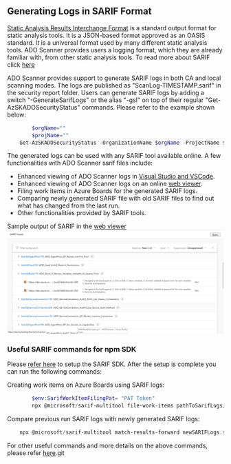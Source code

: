 ## Generating Logs in SARIF Format


[Static Analysis Results Interchange Format](https://sarifweb.azurewebsites.net/) is a standard output format for static analysis tools. It is a JSON-based format approved as an OASIS standard. It is a universal format used by many different static analysis tools. ADO Scanner provides users a logging format, which they are already familiar with, from other static analysis tools. To read more about SARIF click [here](https://github.com/microsoft/sarif-tutorials/tree/main/docs)

 ADO Scanner provides support to generate SARIF logs in both CA and local scanning modes. The logs are published as "ScanLog-TIMESTAMP.sarif" in the security report folder. Users can generate SARIF logs by adding a switch "-GenerateSarifLogs" or the alias "-gsl" on top of their regular "Get-AzSKADOSecurityStatus" commands. Please refer to the example shown below:

```PowerShell
        $orgName=""
        $projName=""
	Get-AzSKADOSecurityStatus -OrganizationName $orgName -ProjectName $projName -GenerateSarifLogs
```

The generated logs can be used with any SARIF tool available online. A few functionalities with ADO Scanner sarif files include:

- Enhanced viewing of ADO Scanner logs in [Visual Studio and VSCode](https://sarifweb.azurewebsites.net/#Viewers).
- Enhanced viewing of ADO Scanner logs on an online [web viewer](https://microsoft.github.io/sarif-web-component/).
- Filing work items in Azure Boards for the generated SARIF logs.
- Comparing newly generated SARIF file with old SARIF files to find out what has changed from the last run.
- Other functionalities provided by SARIF tools.

Sample output of SARIF in the [web viewer](https://microsoft.github.io/sarif-web-component/)
<kbd>
![SarifLogs_WebView](../Images/SarifWebViewer.PNG)  
</kbd>

###  Useful SARIF commands for npm SDK

Please [refer here](https://github.com/microsoft/sarif-sdk) to setup the SARIF SDK. After the setup is complete you can run the following commands:

Creating work items on Azure Boards using SARIF logs: 
```PowerShell
        $env:SarifWorkItemFilingPat= "PAT Token"
        npx @microsoft/sarif-multitool file-work-items pathToSarifLogs/logs.sarif --host-uri https://dev.azure.com/OrgName/ProjName --split PerResult
```

Compare previous run SARIF logs with newly generated SARIF logs:
```PowerShell
    npx @microsoft/sarif-multitool match-results-forward newSARIFLogs.sarif -r oldSarifLogs.sarif -o ComparedLogsOutput.sarif
```

For other useful commands and more details on the above commands, please refer [here](https://github.com/microsoft/sarif-sdk/blob/main/docs/multitool-usage.md).git


